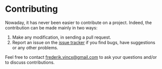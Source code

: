 Contributing
===============================

Nowaday, it has never been easier to contribute on a project. Indeed, the
contribution can be made mainly in two ways:

1. Make any modification, in sending a pull request.
2. Report an issue on the [issue tracker](https://github.com/Prisma/prisma-vue/issues)
if you find bugs, have suggestions or any other problems.

Feel free to contact <a href="mailto:frederik.vincx@gmail.com">frederik.vincx@gmail.com</a> to
ask your questions and/or to discuss contributions.
